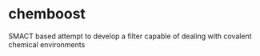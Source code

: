 # chemboost
SMACT based attempt to develop a filter capable of dealing with covalent chemical environments 
